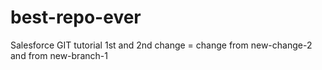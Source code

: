 # best-repo-ever
Salesforce GIT tutorial
1st and 2nd change = change from new-change-2 and from new-branch-1

